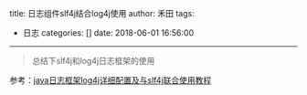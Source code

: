 title: 日志组件slf4j结合log4j使用
author: 禾田
tags:
  - 日志
categories: []
date: 2018-06-01 16:56:00
---
> 总结下slf4j和log4j日志框架的使用

参考：[java日志框架log4j详细配置及与slf4j联合使用教程](https://www.cnblogs.com/ywlaker/p/6124067.html)